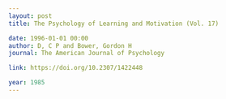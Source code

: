 ```yaml
---
layout: post
title: The Psychology of Learning and Motivation (Vol. 17)

date: 1996-01-01 00:00
author: D, C P and Bower, Gordon H
journal: The American Journal of Psychology

link: https://doi.org/10.2307/1422448

year: 1985
---
```



